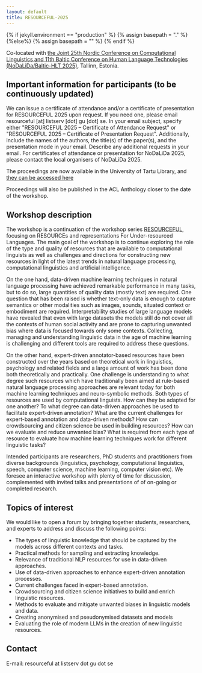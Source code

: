 ```yaml
---
layout: default
title: RESOURCEFUL-2025
---
```

{% if jekyll.environment  == "production" %}
        {% assign basepath = "." %}
        {%else%}
        {% assign basepath = "" %}
        {% endif %}

Co-located with [the Joint 25th Nordic Conference on Computational Linguistics and 11th Baltic Conference on Human Language Technologies (NoDaLiDa/Baltic-HLT 2025)](https://www.nodalida-bhlt2025.eu), Tallinn, Estonia.

## Important information for participants (to be continuously updated)

We can issue a certificate of attendance and/or a certificate of presentation for RESOURCEFUL 2025 upon request. If you need one, please email resourceful [at] listserv [dot] gu [dot] se. In your email subject, specify either "RESOURCEFUL 2025 – Certificate of Attendance Request" or "RESOURCEFUL 2025 – Certificate of Presentation Request". Additionally, include the names of the authors, the title(s) of the paper(s), and the presentation mode in your email. Describe any additional requests in your email. For certificates of attendance or presentation for NoDaLiDa 2025, please contact the local organisers of NoDaLiDa 2025.

The proceedings are now available in the University of Tartu Library, and [they can be accessed here](https://dspace.ut.ee/collections/07b1b4a0-f4ef-4bb7-95c0-5096c8b048dd)

Proceedings will also be published in the ACL Anthology closer to the date of the workshop.

## Workshop description

The workshop is a continuation of the workshop series [RESOURCEFUL](https://resourceful-workshop.github.io), focusing on RESOURCEs and representations For Under-resourced Languages. The main goal of the workshop is to continue exploring the role of the type and quality of resources that are available to computational linguists as well as challenges and directions for constructing new resources in light of the latest trends in natural language processing, computational linguistics and artificial intelligence.

On the one hand, data-driven machine learning techniques in natural language processing have achieved remarkable performance in many tasks, but to do so, large quantities of quality data (mostly text) are required. One question that has been raised is whether text-only data is enough to capture semantics or other modalities such as images, sounds, situated context or embodiment are required. Interpretability studies of large language models have revealed that even with large datasets the models still do not cover all the contexts of human social activity and are prone to capturing unwanted bias where data is focused towards only some contexts. Collecting, managing and understanding linguistic data in the age of machine learning is challenging and different tools are required to address these questions.

On the other hand, expert-driven annotator-based resources have been constructed over the years based on theoretical work in linguistics, psychology and related fields and a large amount of work has been done both theoretically and practically. One challenge is understanding to what degree such resources which have traditionally been aimed at rule-based natural language processing approaches are relevant today for both machine learning techniques and neuro-symbolic methods. Both types of resources are used by computational linguists. How can they be adapted for one another? To what degree can data-driven approaches be used to facilitate expert-driven annotation? What are the current challenges for expert-based annotation and data-driven methods? How can crowdsourcing and citizen science be used in building resources? How can we evaluate and reduce unwanted bias? What is required from each type of resource to evaluate how machine learning techniques work for different linguistic tasks?

Intended participants are researchers, PhD students and practitioners from diverse backgrounds (linguistics, psychology, computational linguistics, speech, computer science, machine learning, computer vision etc). We foresee an interactive workshop with plenty of time for discussion, complemented with invited talks and presentations of of on-going or completed research.

## Topics of interest

We would like to open a forum by bringing together students, researchers, and experts to address and discuss the following points:

* The types of linguistic knowledge that should be captured by the models across different contexts and tasks.
* Practical methods for sampling and extracting knowledge.
* Relevance of traditional NLP resources for use in data-driven approaches.
* Use of data-driven approaches to enhance expert-driven annotation processes.
* Current challenges faced in expert-based annotation.
* Crowdsourcing and citizen science initiatives to build and enrich linguistic resources.
* Methods to evaluate and mitigate unwanted biases in linguistic models and data.
* Creating anonymised and pseudonymised datasets and models
* Evaluating the role of modern LLMs in the creation of new linguistic resources.  

## Contact

E-mail: resourceful at listserv dot gu dot se

